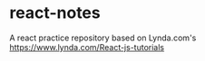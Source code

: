 # react-notes
A react practice repository based on Lynda.com's https://www.lynda.com/React-js-tutorials

